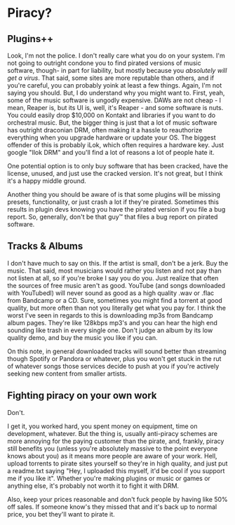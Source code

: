 # Piracy?

## Plugins++

Look, I'm not the police. I don't really care what you do on your system. I'm not going to outright condone you to find pirated versions of music software, though- in part for liability, but mostly because you *absolutely will get a virus*. That said, some sites are more reputable than others, and if you're careful, you can probably yoink at least a few things. Again, I'm not saying you should. But, I do understand why you might want to. First, yeah, some of the music software is ungodly expensive. DAWs are not cheap - I mean, Reaper is, but its UI is, well, it's Reaper - and some software is nuts. You could easily drop $10,000 on Kontakt and libraries if you want to do orchestral music. But, the bigger thing is just that a lot of music software has outright draconian DRM, often making it a hassle to reauthorize everything when you upgrade hardware or update your OS. The biggest offender of this is probably iLok, which often requires a hardware key. Just google "Ilok DRM" and you'll find a lot of reasons a lot of people hate it.

One potential option is to only buy software that has been cracked, have the license, unused, and just use the cracked version. It's not great, but I think it's a happy middle ground.

Another thing you should be aware of is that some plugins will be missing presets, functionality, or just crash a lot if they're pirated. Sometimes this results in plugin devs knowing you have the pirated version if you file a bug report. So, generally, don't be that guy™ that files a bug report on pirated software.

## Tracks & Albums

I don't have much to say on this. If the artist is small, don't be a jerk. Buy the music. That said, most musicians would rather you listen and not pay than not listen at all, so if you're broke I say you do you. Just realize that often the sources of free music aren't as good. YouTube (and songs downloaded with YouTubedl) will never sound as good as a high quality .wav or .flac from Bandcamp or a CD. Sure, sometimes you might find a torrent at good quality, but more often than not you literally get what you pay for. I think the worst I've seen in regards to this is downloading mp3s from Bandcamp album pages. They're like 128kbps mp3's and you can hear the high end sounding like trash in every single one. Don't judge an album by its low quality demo, and buy the music you like if you can.

On this note, in general downloaded tracks will sound better than streaming though Spotify or Pandora or whatever, plus you won't get stuck in the rut of whatever songs those services decide to push at you if you're actively seeking new content from smaller artists.

## Fighting piracy on your own work

Don't.

I get it, you worked hard, you spent money on equipment, time on development, whatever. But the thing is, usually anti-piracy schemes are more annoying for the paying customer than the pirate, and, frankly, piracy still benefits you (unless you're absolutely massive to the point everyone knows about you) as it means more people are aware of your work. Hell, upload torrents to pirate sites yourself so they're in high quality, and just put a readme.txt saying "Hey, I uploaded this myself, it'd be cool if you support me if you like it". Whether you're making plugins or music or games or anything else, it's probably not worth it to fight it with DRM.

Also, keep your prices reasonable and don't fuck people by having like 50% off sales. If someone know's they missed that and it's back up to normal price, you bet they'll want to pirate it.



